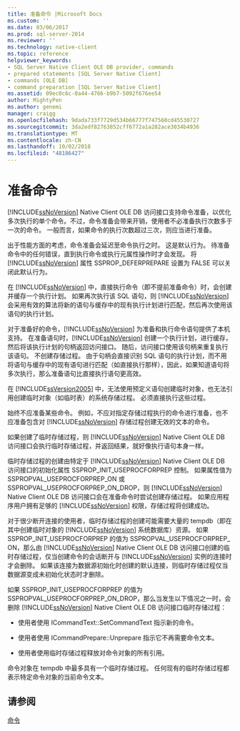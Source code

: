 ```yaml
---
title: 准备命令 |Microsoft Docs
ms.custom: ''
ms.date: 03/06/2017
ms.prod: sql-server-2014
ms.reviewer: ''
ms.technology: native-client
ms.topic: reference
helpviewer_keywords:
- SQL Server Native Client OLE DB provider, commands
- prepared statements [SQL Server Native Client]
- commands [OLE DB]
- command preparation [SQL Server Native Client]
ms.assetid: 09ec0c6c-0a44-4766-b9b7-5092f676ee54
author: MightyPen
ms.author: genemi
manager: craigg
ms.openlocfilehash: 9dada733f7729d534b66777f747560cd45530727
ms.sourcegitcommit: 3da2edf82763852cff6772a1a282ace3034b4936
ms.translationtype: MT
ms.contentlocale: zh-CN
ms.lasthandoff: 10/02/2018
ms.locfileid: "48186427"
---
```

# <a name="preparing-commands"></a>准备命令
  [!INCLUDE[ssNoVersion](../../includes/ssnoversion-md.md)] Native Client OLE DB 访问接口支持命令准备，以优化多次执行的单个命令。不过，命令准备会带来开销，使用者不必准备执行次数多于一次的命令。 一般而言，如果命令的执行次数超过三次，则应当进行准备。  
  
 出于性能方面的考虑，命令准备会延迟至命令执行之时。 这是默认行为。 待准备命令中的任何错误，直到执行命令或执行元属性操作时才会发现。 将 [!INCLUDE[ssNoVersion](../../includes/ssnoversion-md.md)] 属性 SSPROP_DEFERPREPARE 设置为 FALSE 可以关闭此默认行为。  
  
 在 [!INCLUDE[ssNoVersion](../../includes/ssnoversion-md.md)] 中，直接执行命令（即不提前准备命令）时，会创建并缓存一个执行计划。 如果再次执行该 SQL 语句，则 [!INCLUDE[ssNoVersion](../../includes/ssnoversion-md.md)] 会采用有效的算法将新的语句与缓存中的现有执行计划进行匹配，然后再次使用该语句的执行计划。  
  
 对于准备好的命令，[!INCLUDE[ssNoVersion](../../includes/ssnoversion-md.md)] 为准备和执行命令语句提供了本机支持。 在准备语句时，[!INCLUDE[ssNoVersion](../../includes/ssnoversion-md.md)] 创建一个执行计划，进行缓存，然后将该执行计划的句柄返回访问接口。 随后，访问接口使用该句柄来重复执行该语句。 不创建存储过程。 由于句柄会直接识别 SQL 语句的执行计划，而不用将语句与缓存中的现有语句进行匹配（如直接执行那样），因此，如果知道语句将多次执行，那么准备语句比直接执行语句更高效。  
  
 在 [!INCLUDE[ssVersion2005](../../includes/ssversion2005-md.md)] 中，无法使用预定义语句创建临时对象，也无法引用创建临时对象（如临时表）的系统存储过程。 必须直接执行这些过程。  
  
 始终不应准备某些命令。 例如，不应对指定存储过程执行的命令进行准备，也不应准备包含对 [!INCLUDE[ssNoVersion](../../includes/ssnoversion-md.md)] 存储过程创建无效的文本的命令。  
  
 如果创建了临时存储过程，则 [!INCLUDE[ssNoVersion](../../includes/ssnoversion-md.md)] Native Client OLE DB 访问接口会执行临时存储过程，并返回结果，就好像执行语句本身一样。  
  
 临时存储过程的创建由特定于 [!INCLUDE[ssNoVersion](../../includes/ssnoversion-md.md)] Native Client OLE DB 访问接口的初始化属性 SSPROP_INIT_USEPROCFORPREP 控制。 如果属性值为 SSPROPVAL_USEPROCFORPREP_ON 或 SSPROPVAL_USEPROCFORPREP_ON_DROP，则 [!INCLUDE[ssNoVersion](../../includes/ssnoversion-md.md)] Native Client OLE DB 访问接口会在准备命令时尝试创建存储过程。 如果应用程序用户拥有足够的 [!INCLUDE[ssNoVersion](../../includes/ssnoversion-md.md)] 权限，存储过程将创建成功。  
  
 对于很少断开连接的使用者，临时存储过程的创建可能需要大量的 tempdb（即在其中创建临时对象的 [!INCLUDE[ssNoVersion](../../includes/ssnoversion-md.md)] 系统数据库）资源。 如果 SSPROP_INIT_USEPROCFORPREP 的值为 SSPROPVAL_USEPROCFORPREP_ ON，那么由 [!INCLUDE[ssNoVersion](../../includes/ssnoversion-md.md)] Native Client OLE DB 访问接口创建的临时存储过程，仅当创建命令的会话断开与 [!INCLUDE[ssNoVersion](../../includes/ssnoversion-md.md)] 实例的连接时才会删除。 如果该连接为数据源初始化时创建的默认连接，则临时存储过程仅当数据源变成未初始化状态时才删除。  
  
 如果 SSPROP_INIT_USEPROCFORPREP 的值为 SSPROPVAL_USEPROCFORPREP_ON_DROP，那么当发生以下情况之一时，会删除 [!INCLUDE[ssNoVersion](../../includes/ssnoversion-md.md)] Native Client OLE DB 访问接口临时存储过程：  
  
-   使用者使用 ICommandText::SetCommandText 指示新的命令。  
  
-   使用者使用 ICommandPrepare::Unprepare 指示它不再需要命令文本。  
  
-   使用者使用临时存储过程释放对命令对象的所有引用。  
  
 命令对象在 tempdb 中最多具有一个临时存储过程。 任何现有的临时存储过程都表示特定命令对象的当前命令文本。  
  
## <a name="see-also"></a>请参阅  
 [命令](commands.md)  
  
  
